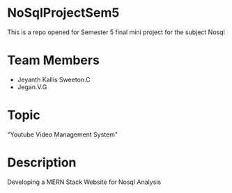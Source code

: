 # NoSqlProjectSem5
This is a repo opened for Semester 5 final mini project for the subject Nosql
# Team Members
  * Jeyanth Kallis Sweeton.C</br>
  * Jegan.V.G
# Topic
   "Youtube Video Management System"
# Description
   Developing a MERN Stack Website for Nosql Analysis
